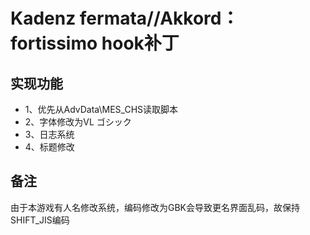 # Kadenz fermata//Akkord：fortissimo hook补丁

## 实现功能
- 1、优先从AdvData\MES_CHS读取脚本
- 2、字体修改为VL ゴシック
- 3、日志系统
- 4、标题修改

## 备注
由于本游戏有人名修改系统，编码修改为GBK会导致更名界面乱码，故保持SHIFT_JIS编码
